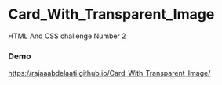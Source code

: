 # Card_With_Transparent_Image
HTML And CSS challenge Number 2

### Demo
https://rajaaabdelaati.github.io/Card_With_Transparent_Image/
